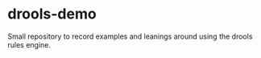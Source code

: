 # drools-demo
Small repository to record examples and leanings around using the drools rules engine.
